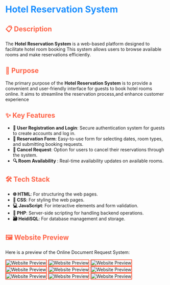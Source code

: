 <h1 style="color: #1E90FF;">Hotel Reservation System</h1>

<h2 style="color: #FF6347;">📋 Description</h2>
<p>The <strong>Hotel Reservation System</strong> is a web-based platform designed to facilitate hotel room booking  This system allows users to browse available rooms and make reservations efficiently.</p>

<h2 style="color: #FF6347;">🎯 Purpose</h2>
<p>The primary purpose of the <strong>Hotel Reservation System</strong> is to provide a convenient and user-friendly interface for guests to book hotel rooms online. It aims to streamline the reservation process,and enhance customer experience</p>

<h2 style="color: #FF6347;">✨ Key Features</h2>
<ul>
  <li><strong>🔑 User Registration and Login</strong>: Secure authentication system for guests to create accounts and log in.</li>
  <li><strong>📅 Reservation Form</strong>: Easy-to-use form for selecting dates, room types, and submitting booking requests.</li>
  <li><strong>🚫 Cancel Request</strong>: Option for users to cancel their reservations through the system.</li>
  <li><strong>🔍 Room Availability </strong>: Real-time availability updates on available rooms.</li>
  </li>
</ul>

<h2 style="color: #FF6347;">🛠️ Tech Stack</h2>
<ul>
  <li><strong>🌐 HTML</strong>: For structuring the web pages.</li>
  <li><strong>🎨 CSS</strong>: For styling the web pages.</li>
  <li><strong>💻 JavaScript</strong>: For interactive elements and form validation.</li>
  <li><strong>🐘 PHP</strong>: Server-side scripting for handling backend operations.</li>
  <li><strong>🗃️ HeidiSQL</strong>: For database management and storage.</li>
</ul>

<h2 style="color: #FF6347;">🖼️ Website Preview</h2>
<p>Here is a preview of the Online Document Request System:</p>
<img src="img/Login.png" alt="Website Preview" style="border: 2px solid #FF6347;">
<img src="img/Registration.png" alt="Website Preview" style="border: 2px solid #FF6347;">
<img src="img/Landing Page.png" alt="Website Preview" style="border: 2px solid #FF6347;">
<img src="img/Webpage Information.png" alt="Website Preview" style="border: 2px solid #FF6347;">
<img src="img/Reservation Page.png" alt="Website Preview" style="border: 2px solid #FF6347;">
<img src="img/Reservation Form.png" alt="Website Preview" style="border: 2px solid #FF6347;">
<img src="img/Reservation Form - Pop Up.png" alt="Website Preview" style="border: 2px solid #FF6347;">
<img src="img/Contacts.png" alt="Website Preview" style="border: 2px solid #FF6347;">
<img src="img/Cancel - Pop Up.png" alt="Website Preview" style="border: 2px solid #FF6347;">
